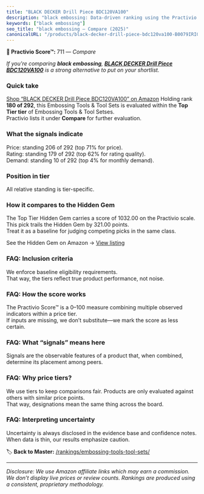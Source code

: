 ```yaml
---
title: "BLACK DECKER Drill Piece BDC120VA100"
description: "black embossing: Data-driven ranking using the Practivio Score™. Positioned by quality, value, demand, findability, momentum."
keywords: ["black embossing"]
seo_title: "black embossing — Compare (2025)"
canonicalURL: "/products/black-decker-drill-piece-bdc120va100-B0079IRIG0/"
---
```


**🛒 Practivio Score™:** 711 — _Compare_


*If you're comparing **black embossing**, **[BLACK DECKER Drill Piece BDC120VA100](https://www.amazon.com/dp/B0079IRIG0?tag=practivio-20)** is a strong alternative to put on your shortlist.*
### Quick take
[Shop “BLACK DECKER Drill Piece BDC120VA100” on Amazon](https://www.amazon.com/dp/B0079IRIG0?tag=practivio-20)
Holding rank **180 of 292**, this Embossing Tools & Tool Sets is evaluated within the **Top Tier tier** of Embossing Tools & Tool Setses.  
Practivio lists it under **Compare** for further evaluation.

### What the signals indicate
Price: standing 206 of 292 (top 71% for price).  
Rating: standing 179 of 292 (top 62% for rating quality).  
Demand: standing 10 of 292 (top 4% for monthly demand).

### Position in tier
All relative standing is tier-specific.

### How it compares to the Hidden Gem
The Top Tier Hidden Gem carries a score of 1032.00 on the Practivio scale.  
This pick trails the Hidden Gem by 321.00 points.  
Treat it as a baseline for judging competing picks in the same class.  

See the Hidden Gem on Amazon → [View listing](https://www.amazon.com/dp/B07H39S9JQ?tag=practivio-20)

### FAQ: Inclusion criteria
We enforce baseline eligibility requirements.  
That way, the tiers reflect true product performance, not noise.

### FAQ: How the score works
The Practivio Score™ is a 0–100 measure combining multiple observed indicators within a price tier.  
If inputs are missing, we don’t substitute—we mark the score as less certain.

### FAQ: What “signals” means here
Signals are the observable features of a product that, when combined, determine its placement among peers.

### FAQ: Why price tiers?
We use tiers to keep comparisons fair. Products are only evaluated against others with similar price points.  
That way, designations mean the same thing across the board.

### FAQ: Interpreting uncertainty
Uncertainty is always disclosed in the evidence base and confidence notes.  
When data is thin, our results emphasize caution.

<!-- Missing template for Compare/CompareWithinPriceClass -->


🏷️ **Back to Master:** [/rankings/embossing-tools-tool-sets/](/rankings/embossing-tools-tool-sets/)

---
_Disclosure: We use Amazon affiliate links which may earn a commission. We don’t display live prices or review counts. Rankings are produced using a consistent, proprietary methodology._
